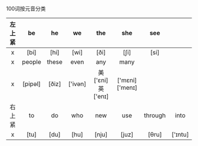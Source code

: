 100词按元音分类

左上紧|be         |he        |we         |the           |she        |see        |          |
:---:|:---:      |:---:     |:---:      |:---:         |:---:      |:---:      |:---:     |
   x |[bi]       |[hi]      |[wi]       |[ði]          |[ʃi]       |[si]       |          |
   x |people     |these     |even       |any           |many       |           |          |
   x |[pipəl]    |[ðiz]     |['ivən]    |美['ɛni]英['enɪ]|['mɛni]['menɪ]|       |          |
右上紧|to         |do        |who        |new           |use        |through    |into      |
   x |[tu]       |[du]      |[hu]       |[nju]         |[juz]      |[θru]      |['ɪntu]   |
